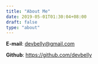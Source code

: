 ```yaml
---
title: "About Me"
date: 2019-05-01T01:30:04+08:00
draft: false
type: "about"
---
```


**E-mail**: [devbelly@gmail.com](mailto:devbelly@naver.com)

**Github**: https://github.com/devbelly

